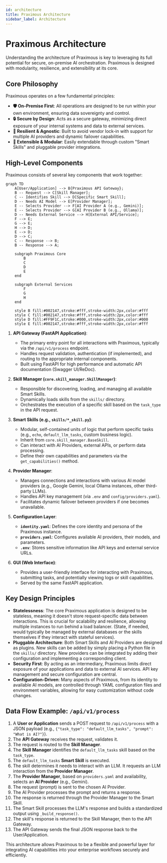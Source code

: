 ```yaml
---
id: architecture
title: Praximous Architecture
sidebar_label: Architecture
---
```


# Praximous Architecture

Understanding the architecture of Praximous is key to leveraging its full potential for secure, on-premise AI orchestration. Praximous is designed with modularity, resilience, and extensibility at its core.

## Core Philosophy

Praximous operates on a few fundamental principles:

*   **🛡️ On-Premise First**: All operations are designed to be run within your own environment, ensuring data sovereignty and control.
*   **🔒 Secure by Design**: Acts as a secure gateway, minimizing direct exposure of your internal systems and data to external services.
*   **🔗 Resilient & Agnostic**: Built to avoid vendor lock-in with support for multiple AI providers and dynamic failover capabilities.
*   **🧩 Extensible & Modular**: Easily extendable through custom "Smart Skills" and pluggable provider integrations.

## High-Level Components

Praximous consists of several key components that work together:

```mermaid
graph TD
    A[User/Application] --> B{Praximous API Gateway};
    B -- Request --> C[Skill Manager];
    C -- Identifies Skill --> D[Specific Smart Skill];
    D -- Needs AI Model --> E[Provider Manager];
    E -- Selects Provider --> F[AI Provider A (e.g., Gemini)];
    E -- Selects Provider --> G[AI Provider B (e.g., Ollama)];
    D -- Needs External Service --> H[External API/Service];
    F --> E;
    G --> E;
    H --> D;
    E --> D;
    D --> C;
    C -- Response --> B;
    B -- Response --> A;

    subgraph Praximous Core
        B
        C
        D
        E
    end

    subgraph External Services
        F
        G
        H
    end

    style B fill:#002147,stroke:#fff,stroke-width:2px,color:#fff
    style C fill:#002147,stroke:#fff,stroke-width:2px,color:#fff
    style D fill:#FF9F1C,stroke:#000,stroke-width:2px,color:#000
    style E fill:#002147,stroke:#fff,stroke-width:2px,color:#fff
```

1.  **API Gateway (FastAPI Application)**:
    *   The primary entry point for all interactions with Praximous, typically via the `/api/v1/process` endpoint.
    *   Handles request validation, authentication (if implemented), and routing to the appropriate internal components.
    *   Built using FastAPI for high performance and automatic API documentation (Swagger UI/ReDoc).

2.  **Skill Manager (`core.skill_manager.SkillManager`)**:
    *   Responsible for discovering, loading, and managing all available Smart Skills.
    *   Dynamically loads skills from the `skills/` directory.
    *   Orchestrates the execution of a specific skill based on the `task_type` in the API request.

3.  **Smart Skills (e.g., `skills/*_skill.py`)**:
    *   Modular, self-contained units of logic that perform specific tasks (e.g., `echo`, `default_llm_tasks`, custom business logic).
    *   Inherit from `core.skill_manager.BaseSkill`.
    *   Can interact with AI Providers, external APIs, or perform data processing.
    *   Define their own capabilities and parameters via the `get_capabilities()` method.

4.  **Provider Manager**:
    *   Manages connections and interactions with various AI model providers (e.g., Google Gemini, local Ollama instances, other third-party LLMs).
    *   Handles API key management (via `.env` and `config/providers.yaml`).
    *   Facilitates dynamic failover between providers if one becomes unavailable.

5.  **Configuration Layer**:
    *   **`identity.yaml`**: Defines the core identity and persona of the Praximous instance.
    *   **`providers.yaml`**: Configures available AI providers, their models, and parameters.
    *   **`.env`**: Stores sensitive information like API keys and external service URLs.

6.  **GUI (Web Interface)**:
    *   Provides a user-friendly interface for interacting with Praximous, submitting tasks, and potentially viewing logs or skill capabilities.
    *   Served by the same FastAPI application.

## Key Design Principles

*   **Statelessness**: The core Praximous application is designed to be stateless, meaning it doesn't store request-specific data between interactions. This is crucial for scalability and resilience, allowing multiple instances to run behind a load balancer. (State, if needed, would typically be managed by external databases or the skills themselves if they interact with stateful services).
*   **Pluggable Architecture**: Both Smart Skills and AI Providers are designed as plugins. New skills can be added by simply placing a Python file in the `skills/` directory. New providers can be integrated by adding their configuration and implementing a corresponding client.
*   **Security First**: By acting as an intermediary, Praximous limits direct exposure of your applications and data to external AI services. API key management and secure configuration are central.
*   **Configuration-Driven**: Many aspects of Praximous, from its identity to available AI models, are controlled through YAML configuration files and environment variables, allowing for easy customization without code changes.

## Data Flow Example: `/api/v1/process`

1.  A **User or Application** sends a POST request to `/api/v1/process` with a JSON payload (e.g., `{"task_type": "default_llm_tasks", "prompt": "What is AI?"}`).
2.  The **API Gateway** receives the request, validates it.
3.  The request is routed to the **Skill Manager**.
4.  The **Skill Manager** identifies the `default_llm_tasks` skill based on the `task_type`.
5.  The `default_llm_tasks` **Smart Skill** is executed.
6.  The skill determines it needs to interact with an LLM. It requests an LLM interaction from the **Provider Manager**.
7.  The **Provider Manager**, based on `providers.yaml` and availability, selects an **AI Provider** (e.g., Gemini).
8.  The request (prompt) is sent to the chosen AI Provider.
9.  The AI Provider processes the prompt and returns a response.
10. The response is returned through the Provider Manager to the Smart Skill.
11. The Smart Skill processes the LLM's response and builds a standardized output using `_build_response()`.
12. The skill's response is returned to the Skill Manager, then to the API Gateway.
13. The API Gateway sends the final JSON response back to the User/Application.

This architecture allows Praximous to be a flexible and powerful layer for integrating AI capabilities into your enterprise workflows securely and efficiently.
